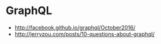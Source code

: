 # GraphQL

- <http://facebook.github.io/graphql/October2016/>
- <http://jerryzou.com/posts/10-questions-about-graphql/>
